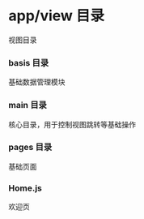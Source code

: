# app/view 目录
视图目录
### basis 目录
基础数据管理模块
### main 目录
核心目录，用于控制视图跳转等基础操作
### pages 目录
基础页面
### Home.js
欢迎页
